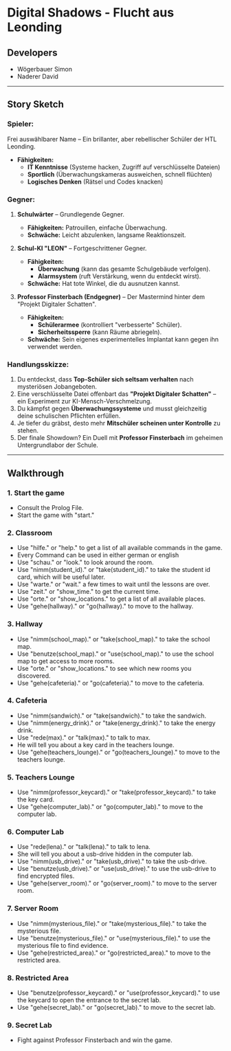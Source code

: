 # Digital Shadows - Flucht aus Leonding

## Developers

- Wögerbauer Simon
- Naderer David

---

## Story Sketch

### Spieler:
Frei auswählbarer Name – Ein brillanter, aber rebellischer Schüler der HTL Leonding.
- **Fähigkeiten:**
    - **IT Kenntnisse** (Systeme hacken, Zugriff auf verschlüsselte Dateien)
    - **Sportlich** (Überwachungskameras ausweichen, schnell flüchten)
    - **Logisches Denken** (Rätsel und Codes knacken)

### Gegner:
1. **Schulwärter** – Grundlegende Gegner.
    - **Fähigkeiten:** Patrouillen, einfache Überwachung.
    - **Schwäche:** Leicht abzulenken, langsame Reaktionszeit.

2. **Schul-KI "LEON"** – Fortgeschrittener Gegner.
    - **Fähigkeiten:**
        - **Überwachung** (kann das gesamte Schulgebäude verfolgen).
        - **Alarmsystem** (ruft Verstärkung, wenn du entdeckt wirst).
    - **Schwäche:** Hat tote Winkel, die du ausnutzen kannst.

3. **Professor Finsterbach (Endgegner)** – Der Mastermind hinter dem "Projekt Digitaler Schatten".
    - **Fähigkeiten:**
        - **Schülerarmee** (kontrolliert "verbesserte" Schüler).
        - **Sicherheitssperre** (kann Räume abriegeln).
    - **Schwäche:** Sein eigenes experimentelles Implantat kann gegen ihn verwendet werden.

### Handlungsskizze:
1. Du entdeckst, dass **Top-Schüler sich seltsam verhalten** nach mysteriösen Jobangeboten.
2. Eine verschlüsselte Datei offenbart das **"Projekt Digitaler Schatten"** – ein Experiment zur KI-Mensch-Verschmelzung.
3. Du kämpfst gegen **Überwachungssysteme** und musst gleichzeitig deine schulischen Pflichten erfüllen.
4. Je tiefer du gräbst, desto mehr **Mitschüler scheinen unter Kontrolle** zu stehen.
5. Der finale Showdown? Ein Duell mit **Professor Finsterbach** im geheimen Untergrundlabor der Schule.

---

## Walkthrough

### 1. Start the game

- Consult the Prolog File.
- Start the game with "start."

### 2. Classroom

- Use "hilfe." or "help." to get a list of all available commands in the game.
- Every Command can be used in either german or english
- Use "schau." or "look." to look around the room.
- Use "nimm(student_id)." or "take(student_id)." to take the student id card, which will be useful later.
- Use "warte." or "wait." a few times to wait until the lessons are over.
- Use "zeit." or "show_time." to get the current time.
- Use "orte." or "show_locations." to get a list of all available places.
- Use "gehe(hallway)." or "go(hallway)." to move to the hallway.

### 3. Hallway

- Use "nimm(school_map)." or "take(school_map)." to take the school map.
- Use "benutze(school_map)." or "use(school_map)." to use the school map to get access to more rooms.
- Use "orte." or "show_locations." to see which new rooms you discovered.
- Use "gehe(cafeteria)." or "go(cafeteria)." to move to the cafeteria.

### 4. Cafeteria

- Use "nimm(sandwich)." or "take(sandwich)." to take the sandwich.
- Use "nimm(energy_drink)." or "take(energy_drink)." to take the energy drink.
- Use "rede(max)." or "talk(max)." to talk to max.
- He will tell you about a key card in the teachers lounge.
- Use "gehe(teachers_lounge)." or "go(teachers_lounge)." to move to the teachers lounge.

### 5. Teachers Lounge

- Use "nimm(professor_keycard)." or "take(professor_keycard)." to take the key card.
- Use "gehe(computer_lab)." or "go(computer_lab)." to move to the computer lab.

### 6. Computer Lab

- Use "rede(lena)." or "talk(lena)." to talk to lena.
- She will tell you about a usb-drive hidden in the computer lab.
- Use "nimm(usb_drive)." or "take(usb_drive)." to take the usb-drive.
- Use "benutze(usb_drive)." or "use(usb_drive)." to use the usb-drive to find encrypted files.
- Use "gehe(server_room)." or "go(server_room)." to move to the server room.

### 7. Server Room

- Use "nimm(mysterious_file)." or "take(mysterious_file)." to take the mysterious file.
- Use "benutze(mysterious_file)." or "use(mysterious_file)." to use the mysterious file to find evidence.
- Use "gehe(restricted_area)." or "go(restricted_area)." to move to the restricted area.

### 8. Restricted Area

- Use "benutze(professor_keycard)." or "use(professor_keycard)." to use the keycard to open the entrance to the secret lab.
- Use "gehe(secret_lab)." or "go(secret_lab)." to move to the secret lab.

### 9. Secret Lab

- Fight against Professor Finsterbach and win the game.
